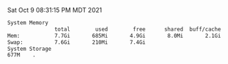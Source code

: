 Sat Oct  9 08:31:15 PM MDT 2021
```bash
System Memory
               total        used        free      shared  buff/cache   available
Mem:           7.7Gi       685Mi       4.9Gi       8.0Mi       2.1Gi       6.7Gi
Swap:          7.6Gi       210Mi       7.4Gi
System Storage
677M	.
```
